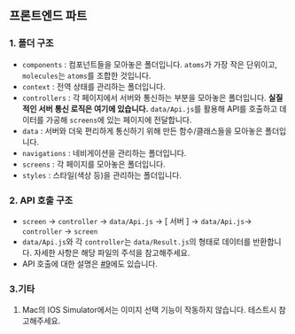 ## 프론트엔드 파트

### 1. 폴더 구조

-   `components` : 컴포넌트들을 모아놓은 폴더입니다. `atoms`가 가장 작은 단위이고, `molecules`는 `atoms`를 조합한 것입니다.
-   `context` : 전역 상태를 관리하는 폴더입니다.
-   `controllers` : 각 페이지에서 서버와 통신하는 부분을 모아놓은 폴더입니다.
    **실질적인 서버 통신 로직은 여기에 있습니다.**
    `data/Api.js`를 활용해 API를 호출하고 데이터를 가공해 `screens`에 있는 페이지에 전달합니다.
-   `data` : 서버와 더욱 편리하게 통신하기 위해 만든 함수/클래스들을 모아놓은 폴더입니다.
-   `navigations` : 네비게이션을 관리하는 폴더입니다.
-   `screens` : 각 페이지를 모아놓은 폴더입니다.
-   `styles` : 스타일(색상 등)을 관리하는 폴더입니다.

### 2. API 호출 구조

-   `screen` -> `controller` -> `data/Api.js` -> [ 서버 ] -> `data/Api.js`-> `controller` -> `screen`
-   `data/Api.js`와 각 `controller`는 `data/Result.js`의 형태로 데이터를 반환합니다. 자세한 사항은 해당 파일의 주석을 참고해주세요.
-   API 호출에 대한 설명은 [#9](https://github.com/govldbstj/Mississipi/pull/9)에도 있습니다.

### 3.기타

1. Mac의 IOS Simulator에서는 이미지 선택 기능이 작동하지 않습니다. 테스트시 참고해주세요.
